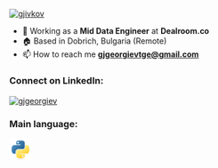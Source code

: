 <p align="left"> <a href="https://github.com/ryo-ma/github-profile-trophy"><img src="https://github-profile-trophy.vercel.app/?username=gjivkov&theme=onedark" alt="gjivkov" /></a> </p>

- 🔭 Working as a **Mid Data Engineer** at **Dealroom.co** 
- 🏠 Based in Dobrich, Bulgaria (Remote)
- 📫 How to reach me **gjgeorgievtge@gmail.com**

<h3 align="left">Connect on LinkedIn:</h3>
<p align="left">
<a href="https://linkedin.com/in/gjgeorgiev" target="blank"><img align="center" src="https://raw.githubusercontent.com/rahuldkjain/github-profile-readme-generator/master/src/images/icons/Social/linked-in-alt.svg" alt="gjgeorgiev" height="30" width="40" /></a>
</p>

<h3 align="left">Main language:</h3>
<p align="left"> <img src="https://raw.githubusercontent.com/devicons/devicon/master/icons/python/python-original.svg" alt="python" width="40" height="40"/> </a> </p>
